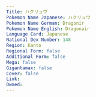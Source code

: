 ```yaml
---
﻿Title: ハクリュウ
Pokemon Name Japanese: ハクリュウ
Pokemon Name German: Dragonir
Pokemon Name English: Dragonair
Language Card: Japanese
National Dex Number: 148
Region: Kanto
Regional Form: false
Additional Form: false
Mega: false
Gigantamax: false
Cover: false
Link: 
Owned: 
---
```

